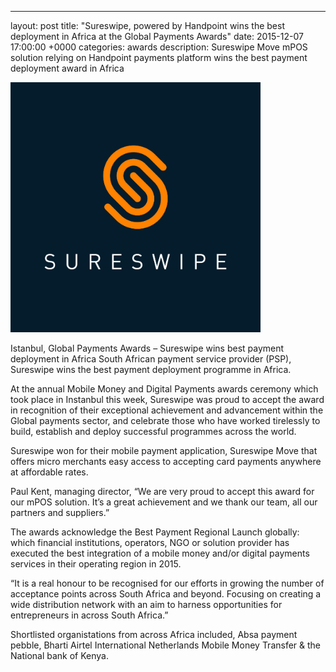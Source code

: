 ---
layout: post
title: "Sureswipe, powered by Handpoint wins the best deployment in Africa at the Global Payments Awards"
date: 2015-12-07 17:00:00 +0000
categories: awards
description: Sureswipe Move mPOS solution relying on Handpoint payments platform wins the best payment deployment award in Africa

<img class="ui small centered image" src="/images/logos/sureswipe-new-logo.png" alt="sureswipe payment services logo">

Istanbul, Global Payments Awards – Sureswipe wins best payment deployment in Africa
South African payment service provider (PSP), Sureswipe wins the best payment deployment programme in Africa.

At the annual Mobile Money and Digital Payments awards ceremony which took place in Instanbul this week, Sureswipe was proud to accept the award in recognition of their exceptional achievement and advancement within the Global payments sector, and celebrate those who have worked tirelessly to build, establish and deploy successful programmes across the world.

Sureswipe won for their mobile payment application, Sureswipe Move that offers micro merchants easy access to accepting card payments anywhere at affordable rates.

Paul Kent, managing director, “We are very proud to accept this award for our mPOS solution. It’s a great achievement and we thank our team, all our partners and suppliers.”

The awards acknowledge the Best Payment Regional Launch globally: which financial institutions, operators, NGO or solution provider has executed the best integration of a mobile money and/or digital payments services in their operating region in 2015.

“It is a real honour to be recognised for our efforts in growing the number of acceptance points across South Africa and beyond. Focusing on creating a wide distribution network with an aim to harness opportunities for entrepreneurs in across South Africa.”

Shortlisted organistations from across Africa included, Absa payment pebble, Bharti Airtel International Netherlands Mobile Money Transfer & the National bank of Kenya.
